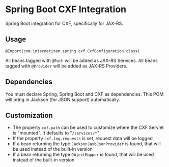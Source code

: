 Spring Boot CXF Integration
===========================

Spring Boot integration for CXF, specifically for JAX-RS.

## Usage ##

    @Import(com.internetitem.spring.cxf.CxfConfiguration.class)

All beans tagged with `@Path` will be added as JAX-RS Services. All beans tagged with `@Provider` will be added as JAX-RS Providers.

## Dependencies ##

You must declare Spring, Spring Boot and CXF as dependencies. This POM will bring in Jackson (for JSON support) automatically.

## Customization ##

 * The property `cxf.path` can be used to customize where the CXF Servlet is "mounted". It defaults to "`/services/*`"
 * If the property `cxf.log.requests` is set, request data will be logged
 * If a bean returning the type `JacksonJaxbJsonProvider` is found, that will be used instead of the built-in version
 * If a bean returning the type `ObjectMapper` is found, that will be used instead of the built-in version

